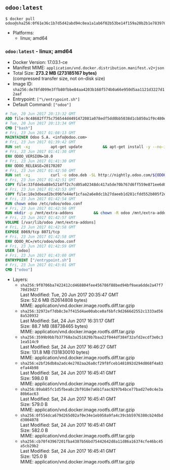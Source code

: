 ## `odoo:latest`

```console
$ docker pull odoo@sha256:0f61e36c1b7d5d42abd94c8ea1a1ab6f02b53be14f159a20b2b1e783970f040d
```

-	Platforms:
	-	linux; amd64

### `odoo:latest` - linux; amd64

-	Docker Version: 17.03.1-ce
-	Manifest MIME: `application/vnd.docker.distribution.manifest.v2+json`
-	Total Size: **273.2 MB (273185167 bytes)**  
	(compressed transfer size, not on-disk size)
-	Image ID: `sha256:de78fd099e3ffb80fbbe84aa4203b168f574b0a66e950d5aa1121d3227d12aaf`
-	Entrypoint: `["\/entrypoint.sh"]`
-	Default Command: `["odoo"]`

```dockerfile
# Tue, 20 Jun 2017 20:13:32 GMT
ADD file:9c48682ff75c756544d4491472081a078edf5dd0bb5038d1cb850a1f9c480e3e in / 
# Tue, 20 Jun 2017 20:13:34 GMT
CMD ["bash"]
# Fri, 23 Jun 2017 01:08:13 GMT
MAINTAINER Odoo S.A. <info@odoo.com>
# Fri, 23 Jun 2017 01:39:42 GMT
RUN set -x;         apt-get update         && apt-get install -y --no-install-recommends             ca-certificates             curl             node-less             python-gevent             python-pip             python-renderpm             python-support             python-watchdog         && curl -o wkhtmltox.deb -SL http://nightly.odoo.com/extra/wkhtmltox-0.12.1.2_linux-jessie-amd64.deb         && echo '40e8b906de658a2221b15e4e8cd82565a47d7ee8 wkhtmltox.deb' | sha1sum -c -         && dpkg --force-depends -i wkhtmltox.deb         && apt-get -y install -f --no-install-recommends         && apt-get purge -y --auto-remove -o APT::AutoRemove::RecommendsImportant=false -o APT::AutoRemove::SuggestsImportant=false npm         && rm -rf /var/lib/apt/lists/* wkhtmltox.deb         && pip install psycogreen==1.0
# Fri, 23 Jun 2017 01:41:30 GMT
ENV ODOO_VERSION=10.0
# Fri, 23 Jun 2017 01:41:30 GMT
ENV ODOO_RELEASE=20170207
# Fri, 23 Jun 2017 01:42:50 GMT
RUN set -x;         curl -o odoo.deb -SL http://nightly.odoo.com/${ODOO_VERSION}/nightly/deb/odoo_${ODOO_VERSION}.${ODOO_RELEASE}_all.deb         && echo '5d2fb0cc03fa0795a7b2186bb341caa74d372e82 odoo.deb' | sha1sum -c -         && dpkg --force-depends -i odoo.deb         && apt-get update         && apt-get -y install -f --no-install-recommends         && rm -rf /var/lib/apt/lists/* odoo.deb
# Fri, 23 Jun 2017 01:42:51 GMT
COPY file:33fddeba88e5214ff2c7cd05a02348dc417a5de70b767d6ff559e871ee6d046a in / 
# Fri, 23 Jun 2017 01:42:53 GMT
COPY file:18e3dbead2bc096fe44ef1cfaa2a6e8dc1b27daeeb1d281cfdd552b805f2e767 in /etc/odoo/ 
# Fri, 23 Jun 2017 01:42:54 GMT
RUN chown odoo /etc/odoo/odoo.conf
# Fri, 23 Jun 2017 01:42:56 GMT
RUN mkdir -p /mnt/extra-addons         && chown -R odoo /mnt/extra-addons
# Fri, 23 Jun 2017 01:42:57 GMT
VOLUME [/var/lib/odoo /mnt/extra-addons]
# Fri, 23 Jun 2017 01:42:58 GMT
EXPOSE 8069/tcp 8071/tcp
# Fri, 23 Jun 2017 01:42:58 GMT
ENV ODOO_RC=/etc/odoo/odoo.conf
# Fri, 23 Jun 2017 01:42:59 GMT
USER [odoo]
# Fri, 23 Jun 2017 01:43:00 GMT
ENTRYPOINT ["/entrypoint.sh"]
# Fri, 23 Jun 2017 01:43:01 GMT
CMD ["odoo"]
```

-	Layers:
	-	`sha256:9f0706ba7422412cd468804fee456786f88bed94bf9aea6dde2a47f770d19d27`  
		Last Modified: Tue, 20 Jun 2017 20:35:47 GMT  
		Size: 52.6 MB (52614808 bytes)  
		MIME: application/vnd.docker.image.rootfs.diff.tar.gzip
	-	`sha256:32972ef7db8c3e7f415d4ae00abce0af6bfc9d2666d2552c1333ad568a520932`  
		Last Modified: Sat, 24 Jun 2017 16:31:17 GMT  
		Size: 88.7 MB (88738465 bytes)  
		MIME: application/vnd.docker.image.rootfs.diff.tar.gzip
	-	`sha256:3599b9bb7b37768a3a251829b7baa22f044df384f32afd2ecdf3e0c31ea514c9`  
		Last Modified: Sat, 24 Jun 2017 16:46:27 GMT  
		Size: 131.8 MB (131830010 bytes)  
		MIME: application/vnd.docker.image.rootfs.diff.tar.gzip
	-	`sha256:e2bf26db8a2adc4e2702aa26a8cf29f8fceb1481092d294d868f4a83efa44b98`  
		Last Modified: Sat, 24 Jun 2017 16:45:41 GMT  
		Size: 598.0 B  
		MIME: application/vnd.docker.image.rootfs.diff.tar.gzip
	-	`sha256:89ab85fc1d5fbea8c2bf918e7a6b1faac9297b4bce77bad27e0c4e3a80b6ac63`  
		Last Modified: Sat, 24 Jun 2017 16:45:41 GMT  
		Size: 579.0 B  
		MIME: application/vnd.docker.image.rootfs.diff.tar.gzip
	-	`sha256:0f554dca679d265d02af0e34e1eb958a9fa4c39cbb5976380cb24dbdd3004078`  
		Last Modified: Sat, 24 Jun 2017 16:45:41 GMT  
		Size: 582.0 B  
		MIME: application/vnd.docker.image.rootfs.diff.tar.gzip
	-	`sha256:cb70f43967201fba4387b56bd75442642d8a11d86a16374cfe46bc45a5cb29b2`  
		Last Modified: Sat, 24 Jun 2017 16:45:41 GMT  
		Size: 125.0 B  
		MIME: application/vnd.docker.image.rootfs.diff.tar.gzip
